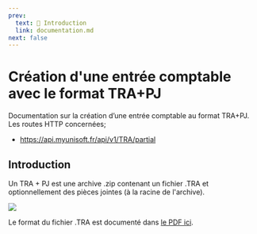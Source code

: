 ```yaml
---
prev:
  text: 🐤 Introduction
  link: documentation.md
next: false
---
```


# Création d'une entrée comptable avec le format TRA+PJ
Documentation sur la création d’une entrée comptable au format TRA+PJ.
​
Les routes HTTP concernées;
- https://api.myunisoft.fr/api/v1/TRA/partial

## Introduction

Un TRA + PJ est une archive .zip contenant un fichier .TRA et optionnellement des pièces jointes (à la racine de l'archive).

![](../../../images/TRA_archive.PNG)

Le format du fichier .TRA est documenté dans <a href="../../../MAD/TRA.pdf" target="_blank">le PDF ici</a>.
